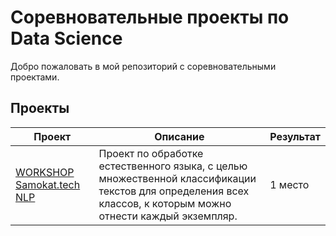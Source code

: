 # Соревновательные проекты по Data Science

Добро пожаловать в мой репозиторий с соревновательными проектами.

## Проекты


| Проект | Описание | Результат |
| ------ | -------- | --------- |
| [WORKSHOP Samokat.tech NLP](https://github.com/rocinantt/WORKSHOP-Samokat.tech-NLP/blob/main/README.md) | Проект по обработке естественного языка, с целью множественной классификации текстов для определения всех классов, к которым можно отнести каждый экземпляр. | 1 место |
